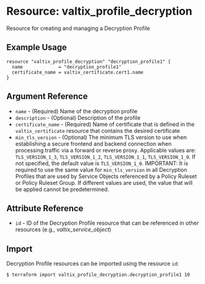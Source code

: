 # Resource: valtix_profile_decryption
Resource for creating and managing a Decryption Profile

## Example Usage
```hcl
resource "valtix_profile_decryption" "decryption_profile1" {
  name             = "decryption_profile1"
  certificate_name = valtix_certificate.cert1.name
}
```
## Argument Reference
* `name` - (Required) Name of the decryption profile
* `description` - (Optional) Description of the profile
* `certificate_name` - (Required) Name of certificate that is defined in the `valtix_certificate` resource that contains the desired certificate
* `min_tls_version` - (Optional) The minimum TLS version to use when establishing a secure frontend and backend connection when processing traffic via a forward or reverse proxy.  Applicable values are:  `TLS_VERSION_1_3`, `TLS_VERSION_1_2`, `TLS_VERSION_1_1`, `TLS_VERSION_1_0`.  If not specified, the default value is `TLS_VERSION_1_0`.  IMPORTANT: It is required to use the same value for `min_tls_version` in all Decryption Profiles that are used by Service Objects referenced by a Policy Ruleset or Policy Ruleset Group.  If different values are used, the value that will be applied cannot be predetermined.

## Attribute Reference
* `id` - ID of the Decryption Profile resource that can be referenced in other resources (e.g., *valtix_service_object*)

## Import
Decryption Profile resources can be imported using the resource `id`:

```hcl
$ terraform import valtix_profile_decryption.decryption_profile1 10
```